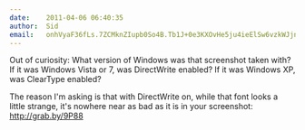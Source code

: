```yaml
---
date:    2011-04-06 06:40:35
author:  Sid
email:   onhVyaF36fLs.7ZCMknZIupb0So4B.Tb1J+0e3KXOvHe5ju4ieElSw6vzkWJjn
---
```


Out of curiosity: What version of Windows was that screenshot taken
with? If it was Windows Vista or 7, was DirectWrite enabled? If it was
Windows XP, was ClearType enabled?

The reason I'm asking is that with DirectWrite on, while that font
looks a little strange, it's nowhere near as bad as it is in your
screenshot: <a href="http://grab.by/9P88">http://grab.by/9P88</a>
